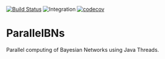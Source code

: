 [![Build Status](https://travis-ci.com/JLaborda/ParallelBNs.svg?token=gx94W8s681gvppTUp19S&branch=master)](https://travis-ci.com/JLaborda/ParallelBNs)
![Integration](https://github.com/JLaborda/ParallelBNs/workflows/Continuos%20Integration/badge.svg)
[![codecov](https://codecov.io/gh/JLaborda/ParallelBNs/branch/master/graph/badge.svg?token=Pjnaxx3seX)](https://codecov.io/gh/JLaborda/ParallelBNs)

# ParallelBNs

Parallel computing of Bayesian Networks using Java Threads.